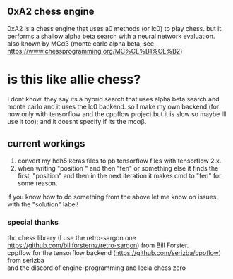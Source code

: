 ## 0xA2 chess engine ##

0xA2 is a chess engine that uses a0 methods (or lc0) to play chess. but it performs a shallow alpha beta search with a neural network evaluation.             
also known by MCαβ (monte carlo alpha beta, see https://www.chessprogramming.org/MC%CE%B1%CE%B2)

# is this like allie chess? #
I dont know. they say its a hybrid search that uses alpha beta search and monte carlo and it uses the lc0 backend. so I make my own backend (for now only with tensorflow and the  cppflow project but it is slow so maybe Ill use it too); and it doesnt specify if its the mcαβ.

## current workings ##
1. convert my hdh5 keras files to pb tensorflow files with tensorflow 2.x.           
2. when writing "position " and then "fen" or something else it finds the first, "position" and then in the next iteration it makes cmd to "fen" for some reason.

if you know how to do something from the above let me know on issues with the "solution" label!  

### special thanks ###
thc chess library (I use the retro-sargon one https://github.com/billforsternz/retro-sargon) from Bill Forster.              
cppflow for the tensorflow backend (https://github.com/serizba/cppflow) from serizba             
and the discord of engine-programming and leela chess zero
